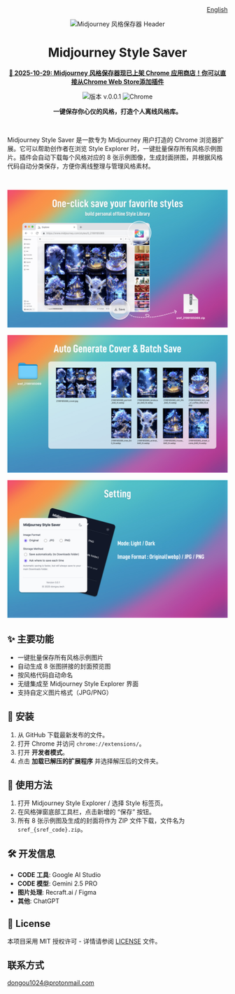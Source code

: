 <div align="right">
  <a href="README.md">English</a>
</div>

<p align="center">
  <img src="assets/header_zh.png" alt="Midjourney 风格保存器 Header" />
</p>

<h1 align="center">Midjourney Style Saver</h1>

<p align="center">
  <strong>
    <a href="https://chromewebstore.google.com/detail/jbipmcbjahmcmdhoiljjimkdgfepplcm?utm_source=item-share-cb" target="_blank" rel="noopener">
     🎉 2025-10-29: Midjourney 风格保存器现已上架 Chrome 应用商店！你可以直接从Chrome Web Store添加插件
    </a>
  </strong>
</p>

<p align="center">
  <img src="https://img.shields.io/badge/version-v.0.0.1-blue" alt="版本 v.0.0.1">
  <img src="https://img.shields.io/badge/platform-Chrome-brightgreen" alt="Chrome">
</p>

<p align="center">
  <strong>一键保存你心仪的风格，打造个人离线风格库。</strong>
</p>

<br>

Midjourney Style Saver 是一款专为 Midjourney 用户打造的 Chrome 浏览器扩展。它可以帮助创作者在浏览 Style Explorer 时，一键批量保存所有风格示例图片。插件会自动下载每个风格对应的 8 张示例图像，生成封面拼图，并根据风格代码自动分类保存，方便你离线整理与管理风格素材。

<br>

<p align="center">
  <img src="assets/feature_save.jpg" alt="One-click save your favorite styles" width="800"/>
</p>
<p align="center">
  <img src="assets/feature_batch_save.jpg"  width="800"/>
</p>
<p align="center">
  <img src="assets/feature_setting.jpg"  width="800"/>
</p>

## ✨ 主要功能

-   一键批量保存所有风格示例图片
-   自动生成 8 张图拼接的封面预览图
-   按风格代码自动命名
-   无缝集成至 Midjourney Style Explorer 界面
-   支持自定义图片格式（JPG/PNG）

## 🚀 安装

1.  从 GitHub 下载最新发布的文件。
2.  打开 Chrome 并访问 `chrome://extensions/`。
3.  打开 **开发者模式**。
4.  点击 **加载已解压的扩展程序** 并选择解压后的文件夹。

## 📖 使用方法

1.  打开 Midjourney Style Explorer / 选择 Style 标签页。
2.  在风格弹窗底部工具栏，点击新增的 “保存” 按钮。
3.  所有 8 张示例图及生成的封面将作为 ZIP 文件下载，文件名为 `sref_{sref_code}.zip`。

## 🛠️ 开发信息

-   **CODE 工具**: Google AI Studio
-   **CODE 模型**: Gemini 2.5 PRO
-   **图片处理**: Recraft.ai / Figma
-   **其他**: ChatGPT

## 📜 License

本项目采用 MIT 授权许可 - 详情请参阅 [LICENSE](LICENSE.md) 文件。

## 联系方式
dongou1024@protonmail.com
